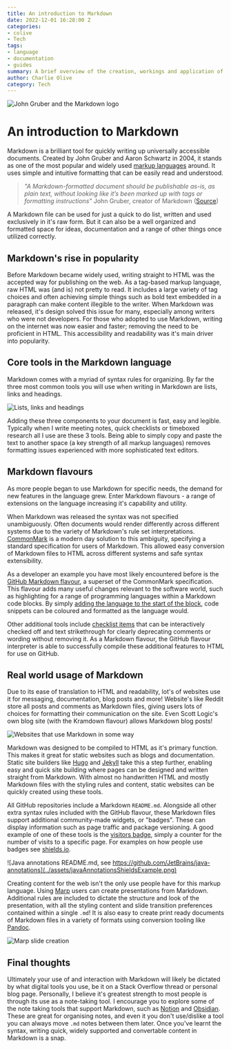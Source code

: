 ```yaml
---
title: An introduction to Markdown
date: 2022-12-01 16:28:00 Z
categories:
- colive
- Tech
tags:
- language
- documentation
- guides
summary: A brief overview of the creation, workings and application of the markup language Markdown
author: Charlie Olive
category: Tech
---
```


![John Gruber and the Markdown logo](../assets/gruberAndMarkdownIcon.png)
# An introduction to Markdown
Markdown is a brilliant tool for quickly writing up universally accessible documents.
Created by John Gruber and Aaron Schwartz in 2004, it stands as one of the most popular and widely used [markup languages](https://en.wikipedia.org/wiki/Markup_language) around.
 It uses simple and intuitive formatting that can be easily read and understood.

> *"A Markdown-formatted document should be publishable as-is, as plain text, without looking like it’s been marked up with tags or formatting instructions"*
John Gruber, creator of Markdown ([Source](https://daringfireball.net/projects/markdown/syntax))

A Markdown file can be used for just a quick to do list, written and used exclusively in it's raw form.
But it can also be a well organized and formatted space for ideas, documentation and a range of other things once utilized correctly.

## Markdown's rise in popularity
Before Markdown became widely used, writing straight to HTML was the accepted way for publishing on the web. As a tag-based markup language, raw HTML was (and is) not pretty to read. It includes a large variety of tag choices and often achieving simple things such as bold text embedded in a paragraph can make content illegible to the writer. When Markdown was released, it's design solved this issue for many, especially among writers who were not developers. For those who adopted to use Markdown, writing on the internet was now easier and faster; removing the need to be proficient in HTML. This accessibility and readability was it's main driver into popularity.

## Core tools in the Markdown language
Markdown comes with a myriad of syntax rules for organizing.
By far the three most common tools you will use when writing in Markdown are lists, links and headings.

![Lists, links and headings](../assets/headingsListsLinks.png)

Adding these three components to your document is fast, easy and legible.
Typically when I write meeting notes, quick checklists or timeboxed research all I use are these 3 tools.
Being able to simply copy and paste the text to another space (a key strength of all markup languages) removes formatting issues experienced with more sophisticated text editors.

## Markdown flavours

As more people began to use Markdown for specific needs, the demand for new features in the language grew. Enter Markdown flavours - a range of extensions on the language increasing it's capability and utility.

When Markdown was released the syntax was not specified unambiguously. Often documents would render differently across different systems due to the variety of Markdown's rule set interpretations. [CommonMark](https://commonmark.org/) is a modern day solution to this ambiguity, specifying a standard specification for users of Markdown. This allowed easy conversion of Markdown files to HTML across different systems and safe syntax extensibility.

 As a developer an example you have most likely encountered before is the [GitHub Markdown flavour](https://github.github.com/gfm/), a superset of the CommonMark specification. This flavour adds many useful changes relevant to the software world, such as highlighting for a range of programming languages within a Markdown code blocks. By simply [adding the language to the start of the block](https://docs.github.com/en/get-started/writing-on-github/working-with-advanced-formatting/creating-and-highlighting-code-blocks#syntax-highlighting), code snippets can be coloured and formatted as the language would.

Other additional tools include [checklist items](https://github.github.com/gfm/#task-list-items-extension-) that can be interactively checked off and text strikethrough for clearly deprecating comments or wording without removing it. As a Markdown flavour, the GitHub flavour interpreter is able to successfully compile these additional features to HTML for use on GitHub.

## Real world usage of Markdown

Due to its ease of translation to HTML and readability, lot's of websites use it for messaging, documentation, blog posts and more! Website's like Reddit store all posts and comments as Markdown files, giving users lots of choices for formatting their communication on the site. Even Scott Logic's own blog site (with the Kramdown flavour) allows Markdown blog posts!

![Websites that use Markdown in some way](../assets/sitesThatUseMarkdown.png)

Markdown was designed to be compiled to HTML as it's primary function. This makes it great for static websites such as blogs and documentation. Static site builders like [Hugo](https://gohugo.io/) and [Jekyll](https://jekyllrb.com/) take this a step further, enabling easy and quick site building where pages can be designed and written straight from Markdown. With almost no handwritten HTML and mostly Markdown files with the styling rules and content, static websites can be quickly created using these tools.

All GitHub repositories include a Markdown `README.md`. Alongside all other extra syntax rules included with the GitHub flavour, these Markdown files support additional community-made widgets, or "badges". These can display information such as page traffic and package versioning. A good example of one of these tools is the [visitors badge](https://www.visitorbadge.io/), simply a counter for the number of visits to a specific page. For examples on how people use badges see [shields.io](https://shields.io/).

![Java annotations README.md, see https://github.com/JetBrains/java-annotations](../assets/javaAnnotationsShieldsExample.png)

Creating content for the web isn't the only use people have for this markup language. Using [Marp](https://github.com/marp-team/marp) users can create presentations from Markdown. Additional rules are included to dictate the structure and look of the presentation, with all the styling content and slide transition preferences contained within a single `.md`! It is also easy to create print ready documents of Markdown files in a variety of formats using conversion tooling like [Pandoc](https://pandoc.org/).

![Marp slide creation](../assets/marp-example-slide-deck.gif)

## Final thoughts

Ultimately your use of and interaction with Markdown will likely be dictated by what digital tools you use, be it on a Stack Overflow thread or personal blog page. Personally, I believe it's greatest strength to most people is through its use as a note-taking tool. I encourage you to explore some of the note taking tools that support Markdown, such as [Notion](https://www.notion.so/) and [Obsidian](https://obsidian.md/). These are great for organising notes, and even it you don't use/dislike a tool you can always move `.md` notes between them later. Once you've learnt the syntax, writing quick, widely supported and convertable content in Markdown is a snap.
